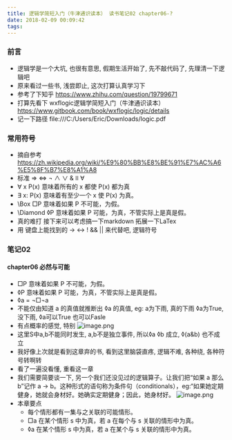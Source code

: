 ```yaml
---
title: 逻辑学简短入门（牛津通识读本） 读书笔记02 chapter06-?
date: 2018-02-09 00:09:42
tags:
---
```

### 前言
* 逻辑学是一个大坑, 也很有意思, 假期生活开始了, 先不敲代码了, 先理清一下逻辑吧
* 原来看过一些书, 浅尝即止, 这次打算认真学习下
* 参考了下知乎 https://www.zhihu.com/question/19799671
* 打算先看下 wxflogic逻辑学简短入门（牛津通识读本） https://www.gitbook.com/book/wxflogic/logic/details
* 记一下路径 file:///C:/Users/Eric/Downloads/logic.pdf
### 常用符号
* 摘自参考 https://zh.wikipedia.org/wiki/%E9%80%BB%E8%BE%91%E7%AC%A6%E5%8F%B7%E8%A1%A8
* 标准 ⇒ ⇔ ¬ ∧ ∨ & ǀǀ ∀
* ∀ x P(x) 意味着所有的 x 都使 P(x) 都为真
* ∃ x: P(x) 意味着有至少一个 x 使 P(x) 为真。
* \Box  □P 意味着如果 P 不可能，为假。
* \Diamond   ◊P 意味着如果 P 可能，为真，不管实际上是真是假。
* 真的难打 接下来可以考虑搞一下markdown 拓展一下LaTex
* 用 键盘上能找到的 -> <-> ! && || 来代替吧, 逻辑符号
<!---more--->
### 笔记02
#### chapter06 必然与可能
* □P 意味着如果 P 不可能，为假。
* ◊P 意味着如果 P 可能，为真，不管实际上是真是假。
* ◊a = ¬□¬a
* 不能仅由知道 a 的真值就推断出 ◊a 的真值, eg: a为下雨, 真的下雨 ◊a为True, 没下雨, ◊a可以True 也可以Fasle
* 有点概率的感觉, 特别
![image.png](http://upload-images.jianshu.io/upload_images/4832809-02951934dd9c0427.png?imageMogr2/auto-orient/strip%7CimageView2/2/w/1240)
* 这里S中a,b不能同时发生, a,b不是独立事件, 所以◊a ◊b 成立, ◊(a&b) 也不成立
* 我好像上次就是看到这章弃的书, 看到这里脑袋直疼, 逻辑不难, 各种绕, 各种符号转啊转
* 看了一遍没看懂, 重看这一章
* 我们需要简要谈一下, 另一个我们还没见过的逻辑算子。让我们把“如果 a 那么 b”记作 a → b。这种形式的语句称为条件句（conditionals），eg:“如果她定期健身，她就会身材好。她确实定期健身；因此，她身材好。
![image.png](http://upload-images.jianshu.io/upload_images/4832809-ee7cc6857c8084d0.png?imageMogr2/auto-orient/strip%7CimageView2/2/w/1240)
* 本章要点
  * 每个情形都有一集与之关联的可能情形。
  * □a 在某个情形 s 中为真，若 a 在每个与 s 关联的情形中为真。
  * ◊a 在某个情形 s 中为真，若 a 在某个与 s 关联的情形中为真。
